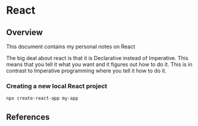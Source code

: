# React

## Overview

This document contains my personal notes on React

The big deal about react is that it is Declarative instead of Imperative.  This means 
that you tell it what you want and it figures out how to do it.  This is in contrast 
to Imperative programming where you tell it how to do it.

### Creating a new local React project

```bash
npx create-react-app my-app
```

## References


